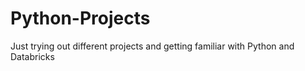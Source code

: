 # Python-Projects
Just trying out different projects and getting familiar with Python and Databricks
